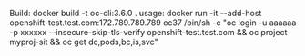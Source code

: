 Build:
docker build -t oc-cli:3.6.0 .
usage:
docker run -it --add-host openshift-test.test.com:172.789.789.789  oc37  /bin/sh -c "oc login -u aaaaaa -p xxxxxx --insecure-skip-tls-verify openshift-test.test.com && oc project myproj-sit && oc get dc,pods,bc,is,svc"